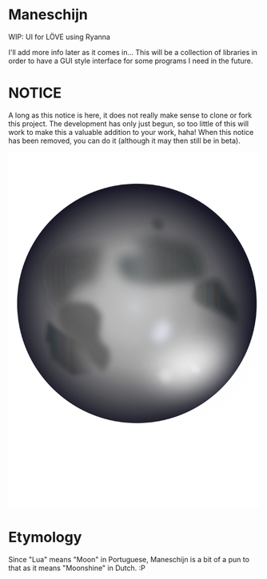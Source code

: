 # Maneschijn
WIP: UI for LÖVE using Ryanna


I'll add more info later as it comes in...
This will be a collection of libraries in order to have a GUI style interface for some programs I need in the future.

# NOTICE

A long as this notice is here, it does not really make sense to clone or fork this project. The development has only just begun, so too little of this will work to make this a valuable addition to your work, haha!
When this notice has been removed, you can do it (although it may then still be in beta).


![](https://github.com/LuaLibs/Maneschijn/blob/master/repoass/maneschijn.png?raw=true)


# Etymology

Since "Lua" means "Moon" in Portuguese, Maneschijn is a bit of a pun to that as it means "Moonshine" in Dutch. :P
